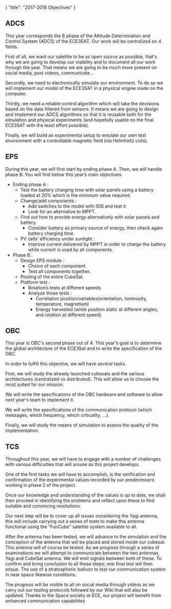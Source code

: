 {
    "title": "2017-2018 Objectives"
}

## ADCS

This year corresponds the B phase of the Attitude Determination and
Control System (ADCS) of the ECE3SAT. Our work will be centralized on 4
fields.

First of all, we want our satellite to be as open source as possible,
that's why we are going to develop our visibility and to document all
our work through the year. That means we are going to be much more
present on social media, post videos, communicate…

Secondly, we need to electronically simulate our environment. To do so
we will implement our model of the ECE3SAT in a physical engine made on
the computer.

Thirdly, we need a reliable control algorithm which will take the
decisions based on the data filtered from sensors. It means we are going
to design and implement our ADCS algorithms so that it is reusable both
for the simulation and physical experiments (and hopefully usable on the
final ECE3SAT with the least effort possible).

Finally, we will build an experimental setup to emulate our own test
environment with a controllable magnetic field (via Helmholtz coils).

## EPS

During this year, we will first start by ending phase A. Then, we will
handle phase B. You will find below this year’s main objectives.

- Ending phase A :
    - Test the battery charging time with solar panels using a battery
        loaded at 20% which is the minimum value required.
    - Change/add components :
        - Add switches to the model with ISIS and test it.
        - Look for an alternative to MPPT.
    - Find out how to provide energy alternatively with solar panels
        and battery.
        - Consider battery as primary source of energy, then check
            again battery charging time.
    - PV cells’ efficiency under sunlight :
        - Improve current delivered by MPPT in order to charge the
            battery while current is used by all components.
- Phase B :
    - Design EPS module :
        - Choice of each component.
        - Test all components together.
    - Pooling of the entire CubeSat.
    - Platform test :
        - Rotation’s tests at different speeds
        - Analyze those tests :
            - Correlation position/variables(orientation, luminosity,
                temperature, magnetism)
            - Energy harvested (while position static at different
                angles, and rotation at different speed).

## OBC

This year is OBC's second phase out of 4. This year's goal is to
determine the global architecture of the ECE3Sat and to write the
specification of the OBC.

In order to fulfill this objective, we will have several tasks.

First, we will study the already launched cubesats and the various
architectures (centralized vs distributed). This will allow us to choose
the most suited for our mission.

We will write the specifications of the OBC hardware and software to
allow next year's team to implement it.

We will write the specifications of the communication protocol (which
messages, which frequency, which criticality, ...).

Finally, we will study the means of simulation to assess the quality of
the implementation.

## TCS

Throughout this year, we will have to engage with a number of challenges
with various difficulties that will arouse as this project develops.

One of the first tasks we will have to accomplish, is the verification
and confirmation of the experimental values recorded by our predecessors
working in phase 2 of the project.

Once our knowledge and understanding of the values is up to date, we
shall then proceed in identifying the problems and reflect upon these to
find suitable and convincing resolutions.

Our next step will be to cover up all issues considering the Yagi
antenna, this will include carrying out a series of tests to make this
antenna functional using the “FunCube” satellite system available to
all.

After the antenna has been tested, we will advance to the simulation and
the conception of the antenna that will be placed and stored inside our
cubesat. This antenna will of course be tested. As we progress through a
series of examinations we will attempt to communicate between the two
antennas, Yagi and CubeSat antenna. We will emit signals between both of
these. To confirm and bring conclusion to all these steps; one final
test will then ensue. The use of a stratospheric balloon to test our
communication system in near space likewise conditions.

The progress will be visible to all on social media through videos as we
carry out our testing protocols followed by our Wiki that will also be
updated. Thanks to the Space society at ECE, our project will benefit
from enhanced communication capabilities
